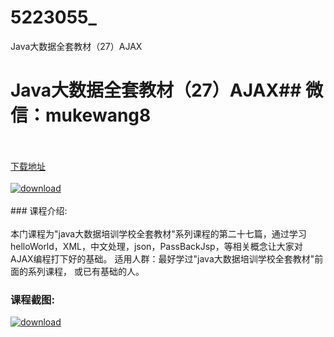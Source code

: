 # 5223055_
Java大数据全套教材（27）AJAX
# Java大数据全套教材（27）AJAX## 微信：mukewang8
<br/></br>[下载地址](http://www.36tz.cn/article/5223055 "下载地址")
<br/></br>[![download](http://36tz.cn/muke_img/2022_03_1-7.png "下载地址")](http://www.36tz.cn/article/5223055 "下载地址")
<br/></br>### 课程介绍:<br/></br>本门课程为"java大数据培训学校全套教材"系列课程的第二十七篇，通过学习helloWorld，XML，中文处理，json，PassBackJsp，等相关概念让大家对AJAX编程打下好的基础。 适用人群：最好学过"java大数据培训学校全套教材"前面的系列课程， 或已有基础的人。

### 课程截图:
[![download](http://36tz.cn/muke_img/2022_02_2-63.png "下载地址")](http://www.36tz.cn/article/5223055 "下载地址")
